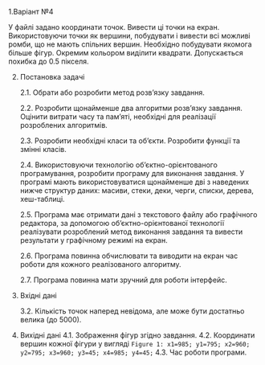 1.Варіант №4

У файлі задано координати точок. Вивести ці точки на екран. Використовуючи точки як вершини, побудувати і вивести всі можливі ромби, що не мають спільних вершин. Необхідно побудувати якомога більше фігур. Окремим кольором виділити квадрати. Допускається похибка до 0.5 пікселя.


2. Постановка задачі
    
    2.1. Обрати або розробити метод розв’язку завдання.
    
    2.2. Розробити щонайменше два алгоритми розв’язку завдання. Оцінити витрати часу та пам’яті, необхідні для реалізації розроблених алгоритмів.
    
    2.3. Розробити необхідні класи та об’єкти. Розробити функції та змінні класів.
    
    2.4. Використовуючи технологію об’єктно-орієнтованого програмування, розробити програму для виконання завдання. У програмі мають використовуватися щонайменше дві з наведених нижче структур даних: масиви, стеки, деки, черги, списки, дерева, хеш-таблиці.
    
    2.5. Програма має отримати дані з текстового файлу або графічного редактора, за допомогою об’єктно-орієнтованої технології реалізувати розроблений метод виконання завдання та вивести результати у графічному режимі на екран.
    
    2.6. Програма повинна обчислювати та виводити на екран час роботи для кожного реалізованого алгоритму.
    
    2.7. Програма повинна мати зручний для роботи інтерфейс.

3. Вхідні дані

    3.2. Кількість точок наперед невідома, але може бути достатньо велика (до 5000).

4. Вихідні дані
    4.1. Зображення фігур згідно завдання.
    4.2. Координати вершин кожної фігури у вигляді
    `Figure 1: x1=985; y1=795; x2=960; y2=795; x3=960; y3=45; x4=985; y4=45;`
    4.3. Час роботи програми.
